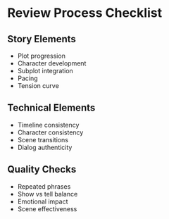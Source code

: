 # Review Process Checklist

## Story Elements
- Plot progression
- Character development
- Subplot integration
- Pacing
- Tension curve

## Technical Elements
- Timeline consistency
- Character consistency
- Scene transitions
- Dialog authenticity

## Quality Checks
- Repeated phrases
- Show vs tell balance
- Emotional impact
- Scene effectiveness